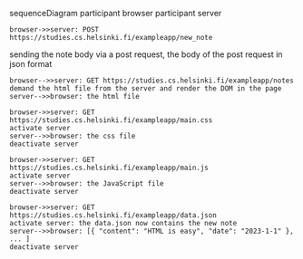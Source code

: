 sequenceDiagram
    participant browser
    participant server

    browser->>server: POST https://studies.cs.helsinki.fi/exampleapp/new_note   
sending the note body via a post request, the body of the post request in json format

    browser-->>server: GET https://studies.cs.helsinki.fi/exampleapp/notes
    demand the html file from the server and render the DOM in the page
    server-->>browser: the html file

    browser->>server: GET https://studies.cs.helsinki.fi/exampleapp/main.css
    activate server
    server-->>browser: the css file
    deactivate server

    browser->>server: GET https://studies.cs.helsinki.fi/exampleapp/main.js
    activate server
    server-->>browser: the JavaScript file
    deactivate server

    browser->>server: GET https://studies.cs.helsinki.fi/exampleapp/data.json
    activate server: the data.json now contains the new note
    server-->>browser: [{ "content": "HTML is easy", "date": "2023-1-1" }, ... ]
    deactivate server


